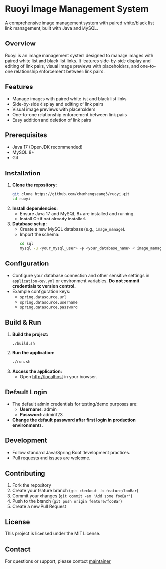 # Ruoyi Image Management System

A comprehensive image management system with paired white/black list link management, built with Java and MySQL.

## Overview
Ruoyi is an image management system designed to manage images with paired white list and black list links. It features side-by-side display and editing of link pairs, visual image previews with placeholders, and one-to-one relationship enforcement between link pairs.

## Features
- Manage images with paired white list and black list links
- Side-by-side display and editing of link pairs
- Visual image previews with placeholders
- One-to-one relationship enforcement between link pairs
- Easy addition and deletion of link pairs

## Prerequisites
- Java 17 (OpenJDK recommended)
- MySQL 8+
- Git

## Installation
1. **Clone the repository:**
   ```bash
   git clone https://github.com/chanhengseang3/ruoyi.git
   cd ruoyi
   ```
2. **Install dependencies:**
   - Ensure Java 17 and MySQL 8+ are installed and running.
   - Install Git if not already installed.
3. **Database setup:**
   - Create a new MySQL database (e.g., `image_manage`).
   - Import the schema:
     ```bash
     cd sql
     mysql -u <your_mysql_user> -p <your_database_name> < image_manage.sql
     ```

## Configuration
- Configure your database connection and other sensitive settings in `application-dev.yml` or environment variables. **Do not commit credentials to version control.**
- Example configuration keys:
  - `spring.datasource.url`
  - `spring.datasource.username`
  - `spring.datasource.password`

## Build & Run
1. **Build the project:**
   ```bash
   ./build.sh
   ```
2. **Run the application:**
   ```bash
   ./run.sh
   ```
3. **Access the application:**
   - Open [http://localhost](http://localhost) in your browser.

## Default Login
- The default admin credentials for testing/demo purposes are:
  - **Username:** admin
  - **Password:** admin123
- **Change the default password after first login in production environments.**

## Development
- Follow standard Java/Spring Boot development practices.
- Pull requests and issues are welcome.

## Contributing
1. Fork the repository
2. Create your feature branch (`git checkout -b feature/fooBar`)
3. Commit your changes (`git commit -am 'Add some fooBar'`)
4. Push to the branch (`git push origin feature/fooBar`)
5. Create a new Pull Request

## License
This project is licensed under the MIT License.

## Contact
For questions or support, please contact [maintainer](mailto:chanheng.sng3@gmail.com)
